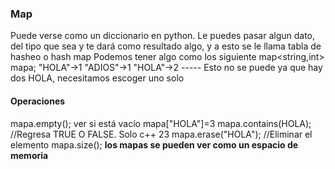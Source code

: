 ### Map
Puede verse como un diccionario en python. Le puedes pasar algun dato, del tipo que sea y te dará como resultado algo, y a esto se le llama tabla de hasheo o hash map
Podemos tener algo como los siguiente
map<string,int> mapa;
"HOLA"->1
"ADIOS"->1
"HOLA"->2 ----- Esto no se puede ya que hay dos HOLA, necesitamos escoger uno solo

#### Operaciones
mapa.empty(); ver si está vacío
mapa["HOLA"]=3
mapa.contains(HOLA); //Regresa TRUE O FALSE. Solo c++ 23
mapa.erase("HOLA"); //Eliminar el elemento
mapa.size();
**los mapas se pueden ver como un espacio de memoria**